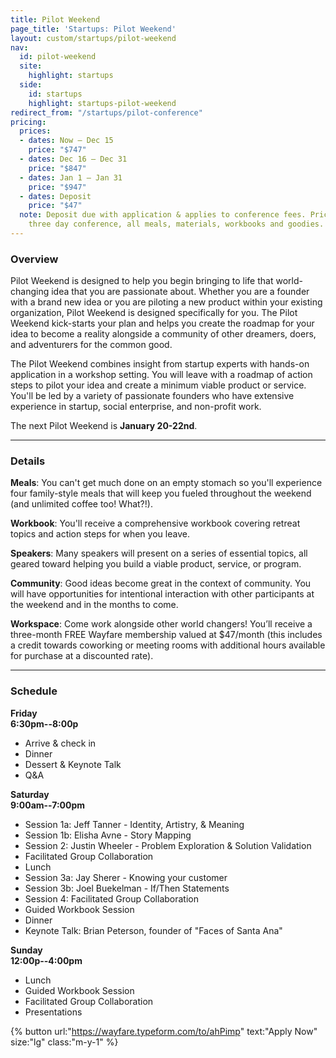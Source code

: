 ```yaml
---
title: Pilot Weekend
page_title: 'Startups: Pilot Weekend'
layout: custom/startups/pilot-weekend
nav:
  id: pilot-weekend
  site:
    highlight: startups
  side:
    id: startups
    highlight: startups-pilot-weekend
redirect_from: "/startups/pilot-conference"
pricing:
  prices:
  - dates: Now – Dec 15
    price: "$747"
  - dates: Dec 16 – Dec 31
    price: "$847"
  - dates: Jan 1 – Jan 31
    price: "$947"
  - dates: Deposit
    price: "$47"
  note: Deposit due with application & applies to conference fees. Pricing includes
    three day conference, all meals, materials, workbooks and goodies.
---
```


### Overview

Pilot Weekend is designed to help you begin bringing to life that world-changing idea that you are passionate about. Whether you are a founder with a brand new idea or you are piloting a new product within your existing organization, Pilot Weekend is designed specifically for you. The Pilot Weekend kick-starts your plan and helps you create the roadmap for your idea to become a reality alongside a community of other dreamers, doers, and adventurers for the common good.

The Pilot Weekend combines insight from startup experts with hands-on application in a workshop setting. You will leave with a roadmap of action steps to pilot your idea and create a minimum viable product or service. You'll be led by a variety of passionate founders who have extensive experience in startup, social enterprise, and non-profit work.

The next Pilot Weekend is **January 20-22nd**.

---

### Details

**Meals**: You can't get much done on an empty stomach so you'll experience four family-style meals that will keep you fueled throughout the weekend (and unlimited coffee too! What?!).

**Workbook**: You'll receive a comprehensive workbook covering retreat topics and action steps for when you leave.

**Speakers**: Many speakers will present on a series of essential topics, all geared toward helping you build a viable product, service, or program.

**Community**: Good ideas become great in the context of community. You will have opportunities for intentional interaction with other participants at the weekend and in the months to come.

**Workspace**: Come work alongside other world changers! You’ll receive a three-month FREE Wayfare membership valued at $47/month (this includes a credit towards coworking or meeting rooms with additional hours available for purchase at a discounted rate).

---

### Schedule

**Friday**  
**6:30pm--8:00p**

* Arrive & check in
* Dinner
* Dessert & Keynote Talk
* Q&A


**Saturday**  
**9:00am--7:00pm**

* Session 1a: Jeff Tanner - Identity, Artistry, & Meaning
* Session 1b: Elisha Avne - Story Mapping
* Session 2: Justin Wheeler - Problem Exploration & Solution Validation
* Facilitated Group Collaboration
* Lunch
* Session 3a: Jay Sherer - Knowing your customer
* Session 3b: Joel Buekelman - If/Then Statements
* Session 4: Facilitated Group Collaboration
* Guided Workbook Session
* Dinner
* Keynote Talk: Brian Peterson, founder of "Faces of Santa Ana"


**Sunday**  
**12:00p--4:00pm**


* Lunch
* Guided Workbook Session
* Facilitated Group Collaboration
* Presentations

{% button url:"https://wayfare.typeform.com/to/ahPimp" text:"Apply Now" size:"lg" class:"m-y-1" %}
